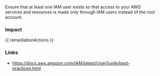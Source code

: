 
Ensure that at least one IAM user exists so that access to your AWS services and resources is made only through IAM users instead of the root account.

### Impact
<!-- Add Impact here -->

<!-- DO NOT CHANGE -->
{{ remediationActions }}

### Links
- https://docs.aws.amazon.com/IAM/latest/UserGuide/best-practices.html


